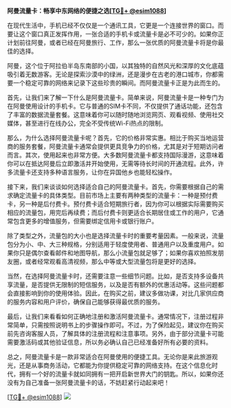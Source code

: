 **阿曼流量卡：畅享中东网络的便捷之选[[TG💪+ @esim1088](https://t.me/s/esim1088)]**

在现代生活中，手机已经不仅仅是一个通讯工具，它更是一个连接世界的窗口。而要让这个窗口真正发挥作用，一张合适的手机卡或流量卡是必不可少的。如果你正计划前往阿曼，或者已经在阿曼旅行、工作，那么一张优质的阿曼流量卡将是你最佳的选择。

阿曼，这个位于阿拉伯半岛东南部的小国，以其独特的自然风光和深厚的文化底蕴吸引着无数游客。无论是探索沙漠中的绿洲，还是漫步在古老的港口城市，你都需要一个稳定可靠的网络来记录下这些珍贵的瞬间。而阿曼流量卡正是为此而生的。

首先，让我们来了解一下什么是阿曼流量卡。简单来说，阿曼流量卡是一种专门为在阿曼使用设计的手机卡。它与普通的SIM卡不同，不仅提供了通话功能，还包含了丰富的数据流量套餐。这意味着你可以随时随地浏览网页、观看视频、使用社交媒体，甚至进行在线办公，完全不受传统Wi-Fi热点的限制。

那么，为什么选择阿曼流量卡呢？首先，它的价格非常实惠。相比于购买当地运营商的服务套餐，阿曼流量卡通常会提供更具竞争力的价格，尤其是对于短期访问者而言。其次，使用起来也非常方便。大多数阿曼流量卡都支持国际漫游，这意味着你可以在抵达阿曼后立即激活并开始使用，无需等待长时间的开通流程。此外，许多流量卡还支持多种语言服务，让你在异国他乡也能轻松操作。

接下来，我们来谈谈如何选择适合自己的阿曼流量卡。首先，你需要根据自己的需求确定流量卡的具体类型。目前市场上主要有两种类型的流量卡：一种是预付费卡，另一种是后付费卡。预付费卡适合短期旅行者，因为你可以根据实际需要购买相应的流量包，用完后再续费；而后付费卡则更适合长期居住或工作的用户，它通常包含更多的增值服务，但需要绑定信用卡或银行账户。

除了类型之外，流量包的大小也是选择流量卡时的重要考量因素。一般来说，流量包分为小、中、大三种规格，分别适用于轻度使用者、普通用户以及重度用户。如果你只是偶尔查看邮件和地图导航，那么小流量包就足够了；如果你喜欢拍照发朋友圈，或者经常观看高清视频，那么中等或大型流量包将是更好的选择。

当然，在选择阿曼流量卡时，还需要注意一些细节问题。比如，是否支持多设备共享流量，是否提供无限制的短信服务，以及是否有额外的优惠活动等。这些问题都会直接影响到你的使用体验。因此，在购买之前，建议多做功课，对比几家供应商的服务内容和用户评价，确保自己能够获得最优质的服务。

最后，让我们来看看如何正确地注册和激活阿曼流量卡。通常情况下，注册过程非常简单，只需按照说明书上的步骤操作即可。不过，为了保险起见，建议你在购买前先咨询客服人员，了解具体的注册流程和注意事项。另外，由于部分流量卡可能需要激活码或其他验证信息，所以务必确认自己已经准备好所有必要的资料。

总之，阿曼流量卡是一款非常适合在阿曼使用的便捷工具。无论你是来此旅游观光，还是从事商务活动，它都能为你提供稳定可靠的网络支持。在这个信息化时代，拥有一个好的流量卡就如同拥有一把开启新世界大门的钥匙。所以，如果你还没有为自己准备一张阿曼流量卡的话，不妨赶紧行动起来吧！

[[TG💪+ @esim1088](https://t.me/s/esim1088)] ![](https://i.postimg.cc/4NQfJmqS/Snipaste-2025-05-13-00-14-12.png)